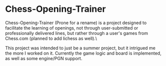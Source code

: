 # Chess-Opening-Trainer
Chess-Opening-Trainer (Prone for a rename) is a project designed to facilitate the learning of openings, not through user-submitted or professionally delivered lines, but rather through a user's games from Chess.com (planned to add lichess as well).\

This project was intended to just be a summer project, but it intrigued me the more I worked on it. Currently the game logic and board is implemented, as well as some engine/PGN support.
